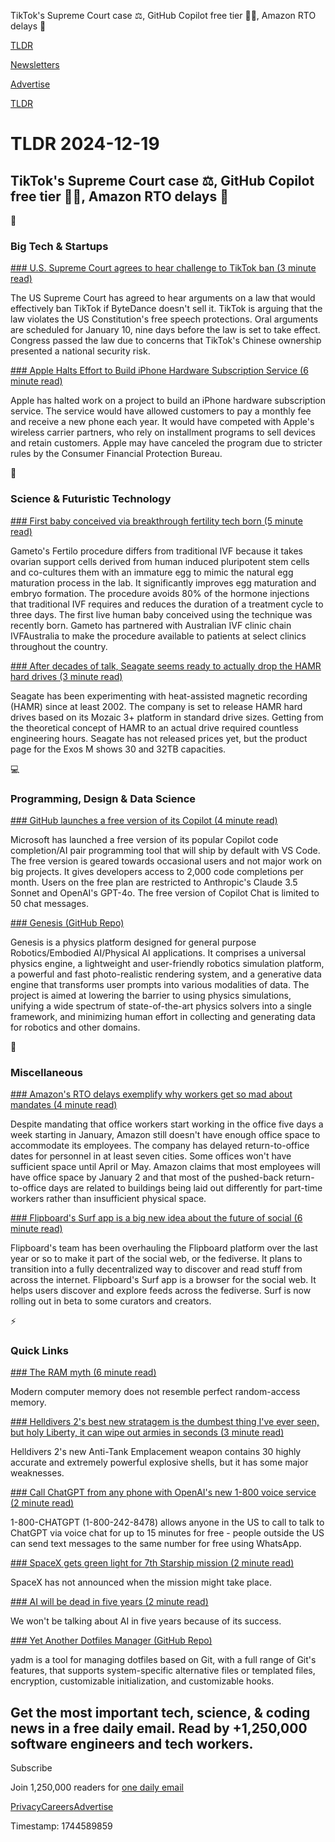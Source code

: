 TikTok's Supreme Court case ⚖️, GitHub Copilot free tier 👨‍💻, Amazon RTO delays 💼

[TLDR](/)

[Newsletters](/newsletters)

[Advertise](https://advertise.tldr.tech/)

[TLDR](/)

# TLDR 2024-12-19

## TikTok's Supreme Court case ⚖️, GitHub Copilot free tier 👨‍💻, Amazon RTO delays 💼

📱

### Big Tech & Startups

[### U.S. Supreme Court agrees to hear challenge to TikTok ban (3 minute read)](https://www.cnbc.com/2024/12/18/tiktok-ban-supreme-court-will-hear-arguments.html?utm_source=tldrnewsletter)

The US Supreme Court has agreed to hear arguments on a law that would effectively ban TikTok if ByteDance doesn't sell it. TikTok is arguing that the law violates the US Constitution's free speech protections. Oral arguments are scheduled for January 10, nine days before the law is set to take effect. Congress passed the law due to concerns that TikTok's Chinese ownership presented a national security risk.

[### Apple Halts Effort to Build iPhone Hardware Subscription Service (6 minute read)](https://www.bloomberg.com/news/articles/2024-12-18/apple-halts-long-running-effort-to-build-iphone-hardware-subscription-service?accessToken=eyJhbGciOiJIUzI1NiIsInR5cCI6IkpXVCJ9.eyJzb3VyY2UiOiJTdWJzY3JpYmVyR2lmdGVkQXJ0aWNsZSIsImlhdCI6MTczNDU4NjU0MywiZXhwIjoxNzM1MTkxMzQzLCJhcnRpY2xlSWQiOiJTT05JMVFUMEcxS1cwMCIsImJjb25uZWN0SWQiOiJFQTExNDNDNTM4NEE0RUY5QTg5RjJEN0IxMTg2MzcwOSJ9._YMBMgYfxIsMym0Iqw2eEtjIOAKM1UORPuQCBvaRSkQ&amp;utm_source=tldrnewsletter)

Apple has halted work on a project to build an iPhone hardware subscription service. The service would have allowed customers to pay a monthly fee and receive a new phone each year. It would have competed with Apple's wireless carrier partners, who rely on installment programs to sell devices and retain customers. Apple may have canceled the program due to stricter rules by the Consumer Financial Protection Bureau.

🚀

### Science & Futuristic Technology

[### First baby conceived via breakthrough fertility tech born (5 minute read)](https://newatlas.com/medical/fertility-tech-stem-cells-first-birth/?utm_source=tldrnewsletter)

Gameto's Fertilo procedure differs from traditional IVF because it takes ovarian support cells derived from human induced pluripotent stem cells and co-cultures them with an immature egg to mimic the natural egg maturation process in the lab. It significantly improves egg maturation and embryo formation. The procedure avoids 80% of the hormone injections that traditional IVF requires and reduces the duration of a treatment cycle to three days. The first live human baby conceived using the technique was recently born. Gameto has partnered with Australian IVF clinic chain IVFAustralia to make the procedure available to patients at select clinics throughout the country.

[### After decades of talk, Seagate seems ready to actually drop the HAMR hard drives (3 minute read)](https://arstechnica.com/gadgets/2024/12/after-decades-of-talk-seagate-seems-ready-to-actually-drop-the-hamr-hard-drives/?utm_source=tldrnewsletter)

Seagate has been experimenting with heat-assisted magnetic recording (HAMR) since at least 2002. The company is set to release HAMR hard drives based on its Mozaic 3+ platform in standard drive sizes. Getting from the theoretical concept of HAMR to an actual drive required countless engineering hours. Seagate has not released prices yet, but the product page for the Exos M shows 30 and 32TB capacities.

💻

### Programming, Design & Data Science

[### GitHub launches a free version of its Copilot (4 minute read)](https://techcrunch.com/2024/12/18/github-launches-a-free-version-of-its-copilot/?utm_source=tldrnewsletter)

Microsoft has launched a free version of its popular Copilot code completion/AI pair programming tool that will ship by default with VS Code. The free version is geared towards occasional users and not major work on big projects. It gives developers access to 2,000 code completions per month. Users on the free plan are restricted to Anthropic's Claude 3.5 Sonnet and OpenAI's GPT-4o. The free version of Copilot Chat is limited to 50 chat messages.

[### Genesis (GitHub Repo)](https://github.com/Genesis-Embodied-AI/Genesis?utm_source=tldrnewsletter)

Genesis is a physics platform designed for general purpose Robotics/Embodied AI/Physical AI applications. It comprises a universal physics engine, a lightweight and user-friendly robotics simulation platform, a powerful and fast photo-realistic rendering system, and a generative data engine that transforms user prompts into various modalities of data. The project is aimed at lowering the barrier to using physics simulations, unifying a wide spectrum of state-of-the-art physics solvers into a single framework, and minimizing human effort in collecting and generating data for robotics and other domains.

🎁

### Miscellaneous

[### Amazon's RTO delays exemplify why workers get so mad about mandates (4 minute read)](https://arstechnica.com/tech-policy/2024/12/amazons-rto-delays-highlight-why-workers-get-so-mad-about-mandates/?utm_source=tldrnewsletter)

Despite mandating that office workers start working in the office five days a week starting in January, Amazon still doesn't have enough office space to accommodate its employees. The company has delayed return-to-office dates for personnel in at least seven cities. Some offices won't have sufficient space until April or May. Amazon claims that most employees will have office space by January 2 and that most of the pushed-back return-to-office days are related to buildings being laid out differently for part-time workers rather than insufficient physical space.

[### Flipboard's Surf app is a big new idea about the future of social (6 minute read)](https://www.theverge.com/2024/12/18/24323903/flipboard-surf-fediverse-social-web-app?utm_source=tldrnewsletter)

Flipboard's team has been overhauling the Flipboard platform over the last year or so to make it part of the social web, or the fediverse. It plans to transition into a fully decentralized way to discover and read stuff from across the internet. Flipboard's Surf app is a browser for the social web. It helps users discover and explore feeds across the fediverse. Surf is now rolling out in beta to some curators and creators.

⚡

### Quick Links

[### The RAM myth (6 minute read)](https://purplesyringa.moe/blog/the-ram-myth/?utm_source=tldrnewsletter)

Modern computer memory does not resemble perfect random-access memory.

[### Helldivers 2's best new stratagem is the dumbest thing I've ever seen, but holy Liberty, it can wipe out armies in seconds (3 minute read)](https://www.windowscentral.com/gaming/helldivers-2s-best-new-stratagem-is-the-dumbest-thing-ive-ever-seen?utm_source=tldrnewsletter)

Helldivers 2's new Anti-Tank Emplacement weapon contains 30 highly accurate and extremely powerful explosive shells, but it has some major weaknesses.

[### Call ChatGPT from any phone with OpenAI's new 1-800 voice service (2 minute read)](https://arstechnica.com/information-technology/2024/12/openai-launches-free-phone-hotline-to-let-anyone-call-chatgpt/?utm_source=tldrnewsletter)

1-800-CHATGPT (1-800-242-8478) allows anyone in the US to call to talk to ChatGPT via voice chat for up to 15 minutes for free - people outside the US can send text messages to the same number for free using WhatsApp.

[### SpaceX gets green light for 7th Starship mission (2 minute read)](https://techcrunch.com/2024/12/18/spacex-gets-green-light-for-seventh-starship-mission/?utm_source=tldrnewsletter)

SpaceX has not announced when the mission might take place.

[### AI will be dead in five years (2 minute read)](https://erikgahner.dk/2024/ai-will-be-dead-in-five-years/?utm_source=tldrnewsletter)

We won't be talking about AI in five years because of its success.

[### Yet Another Dotfiles Manager (GitHub Repo)](https://github.com/yadm-dev/yadm?tab=readme-ov-file&amp;utm_source=tldrnewsletter)

yadm is a tool for managing dotfiles based on Git, with a full range of Git's features, that supports system-specific alternative files or templated files, encryption, customizable initialization, and customizable hooks.

## Get the most important tech, science, & coding news in a free daily email. Read by +1,250,000 software engineers and tech workers.

Subscribe

Join 1,250,000 readers for [one daily email](/api/latest/tech)

[Privacy](/privacy)[Careers](https://jobs.ashbyhq.com/tldr.tech)[Advertise](/tech/advertise)

Timestamp: 1744589859